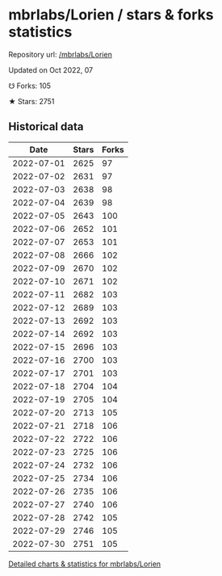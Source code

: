 # mbrlabs/Lorien / stars & forks statistics

Repository url: [/mbrlabs/Lorien](https://github.com/mbrlabs/Lorien)

Updated on Oct 2022, 07

☋ Forks: 105

★ Stars: 2751

## Historical data
| Date | Stars | Forks |
|------|-------|-------|
| 2022-07-01 | 2625 | 97 | 
| 2022-07-02 | 2631 | 97 | 
| 2022-07-03 | 2638 | 98 | 
| 2022-07-04 | 2639 | 98 | 
| 2022-07-05 | 2643 | 100 | 
| 2022-07-06 | 2652 | 101 | 
| 2022-07-07 | 2653 | 101 | 
| 2022-07-08 | 2666 | 102 | 
| 2022-07-09 | 2670 | 102 | 
| 2022-07-10 | 2671 | 102 | 
| 2022-07-11 | 2682 | 103 | 
| 2022-07-12 | 2689 | 103 | 
| 2022-07-13 | 2692 | 103 | 
| 2022-07-14 | 2692 | 103 | 
| 2022-07-15 | 2696 | 103 | 
| 2022-07-16 | 2700 | 103 | 
| 2022-07-17 | 2701 | 103 | 
| 2022-07-18 | 2704 | 104 | 
| 2022-07-19 | 2705 | 104 | 
| 2022-07-20 | 2713 | 105 | 
| 2022-07-21 | 2718 | 106 | 
| 2022-07-22 | 2722 | 106 | 
| 2022-07-23 | 2725 | 106 | 
| 2022-07-24 | 2732 | 106 | 
| 2022-07-25 | 2734 | 106 | 
| 2022-07-26 | 2735 | 106 | 
| 2022-07-27 | 2740 | 106 | 
| 2022-07-28 | 2742 | 105 | 
| 2022-07-29 | 2746 | 105 | 
| 2022-07-30 | 2751 | 105 | 


[Detailed charts & statistics for mbrlabs/Lorien](https://reviewgithub.com/rep/mbrlabs/Lorien)
